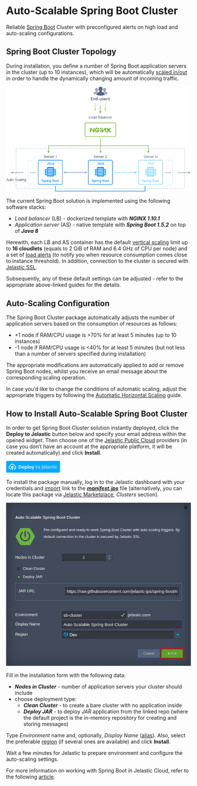# Auto-Scalable Spring Boot Cluster 

Reliable [Spring Boot](https://projects.spring.io/spring-boot/) Сluster with preconfigured alerts on high load and auto-scaling configurations.

## Spring Boot Cluster Topology

During installation, you define a number of Spring Boot application servers in the cluster (up to 10 instances), which will be automatically [scaled in/out](https://docs.jelastic.com/automatic-horizontal-scaling) in order to handle the dynamically changing amount of incoming traffic. 

![spring-boot-cluster-topology](images/spring-boot-cluster-topology.png)

The current Spring Boot solution is implemented using the following software stacks:
- *Load balancer* (LB) - dockerized template with **_NGINX 1.10.1_**
- *Application server* (AS) - native template with **_Spring Boot 1.5.2_** on top of **_Java 8_** 

Herewith, each LB and AS container has the default [vertical scaling](https://docs.jelastic.com/automatic-vertical-scaling) limit up to **16 cloudlets** (equals to 2 GiB of RAM and 6.4 GHz of CPU per node) and a set of [load alerts](https://docs.jelastic.com/load-alerts) (to notify you when resource consumption comes close to instance threshold). In addition, connection to the cluster is secured with [Jelastic SSL](https://docs.jelastic.com/jelastic-ssl).

Subsequently, any of these default settings can be adjusted - refer to the appropriate above-linked guides for the details.

## Auto-Scaling Configuration

The Spring Boot Cluster package automatically adjusts the number of application servers based on the consumption of resources as follows:
- +1 node if RAM/CPU usage is >70% for at least 5 minutes (up to 10 instances)
- -1 node if RAM/CPU usage is <40% for at least 5 minutes (but not less than a number of servers specified during installation)

The appropriate modifications are automatically applied to add or remove Spring Boot nodes, whilst you receive an email message about the corresponding scaling operation.    

In case you’d like to change the conditions of automatic scaling, adjust the appropriate triggers by following the [Automatic Horizontal Scaling](https://docs.jelastic.com/automatic-horizontal-scaling) guide.

## How to Install Auto-Scalable Spring Boot Cluster

In order to get Spring Boot Cluster solution instantly deployed, click the **Deploy to Jelastic** button below and specify your email address within the opened widget. Then choose one of the [Jelastic Public Cloud](https://jelastic.cloud) providers (in case you don’t have an account at the appropriate platform, it will be created automatically) and click **Install**.

[![Deploy](images/deploy-to-jelastic.png)](https://jelastic.com/install-application/?manifest=https://raw.githubusercontent.com/jelastic-jps/spring-boot/master/manifest.jps)

To install the package manually, log in to the Jelastic dashboard with your credentials and [import](https://docs.jelastic.com/environment-import) link to the [**_manifest.jps_**](https://github.com/jelastic-jps/spring-boot/blob/master/manifest.jps) file (alternatively, you can locate this package via [Jelastic Marketplace](https://docs.jelastic.com/marketplace), *Clusters* section).

![spring-boot-cluster-installation](images/spring-boot-cluster-installation.png)

Fill in the installation form with the following data: 
- **_Nodes in Cluster_** - number of application servers your cluster should include
- choose deployment type:
   - **_Clean Cluster_** - to create a bare cluster with no application inside
   - **_Deploy JAR_** - to deploy *JAR* application from the linked repo (where the default project is the in-memory repository for creating and storing messages)

Type *Environment* name and, optionally, *Display Name* ([alias](https://docs.jelastic.com/environment-aliases)). Also, select the preferable [region](https://docs.jelastic.com/environment-regions) (if several ones are available) and click **Install**.

Wait a few minutes for Jelastic to prepare environment and configure the auto-scaling settings. 

For more information on working with Spring Boot in Jelastic Cloud, refer to the following [article](http://blog.jelastic.com/2017/04/27/hosting-spring-boot-java-applications/).
